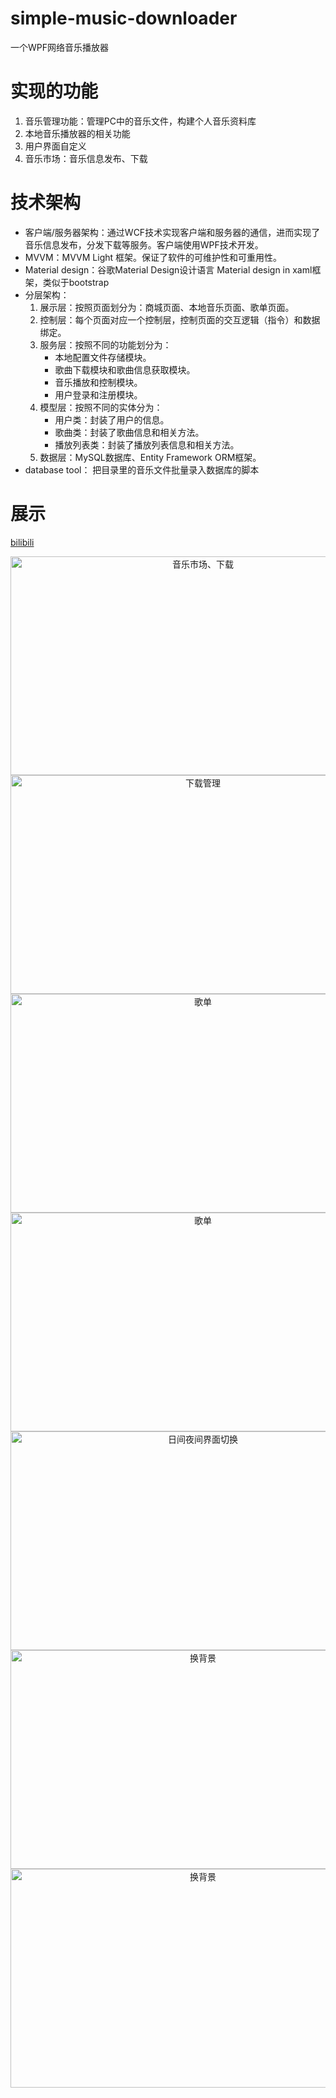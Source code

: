 # simple-music-downloader
一个WPF网络音乐播放器
# 实现的功能
1. 音乐管理功能：管理PC中的音乐文件，构建个人音乐资料库
2. 本地音乐播放器的相关功能
3. 用户界面自定义
4. 音乐市场：音乐信息发布、下载
# 技术架构
- 客户端/服务器架构：通过WCF技术实现客户端和服务器的通信，进而实现了音乐信息发布，分发下载等服务。客户端使用WPF技术开发。
- MVVM：MVVM Light 框架。保证了软件的可维护性和可重用性。
- Material design：谷歌Material Design设计语言 Material design in xaml框架，类似于bootstrap
- 分层架构：
  1. 展示层：按照页面划分为：商城页面、本地音乐页面、歌单页面。
  2. 控制层：每个页面对应一个控制层，控制页面的交互逻辑（指令）和数据绑定。
  3. 服务层：按照不同的功能划分为：
      - 本地配置文件存储模块。
      - 歌曲下载模块和歌曲信息获取模块。
      - 音乐播放和控制模块。
      - 用户登录和注册模块。
  4. 模型层：按照不同的实体分为：
      - 用户类：封装了用户的信息。
      - 歌曲类：封装了歌曲信息和相关方法。
      - 播放列表类：封装了播放列表信息和相关方法。 
  5. 数据层：MySQL数据库、Entity Framework ORM框架。
- database tool： 把目录里的音乐文件批量录入数据库的脚本
# 展示
[bilibili](https://www.bilibili.com/video/BV1se4y1w7cz)
<div align=center>
  <img src="https://user-images.githubusercontent.com/69312774/218294687-2b7d9282-660f-4e15-884a-2e68c34848e4.png" alt="音乐市场、下载" title="音乐市场、下载" height=350 width=600>
  <img src="https://user-images.githubusercontent.com/69312774/218294758-8a1bd35e-5ed9-45c3-8ee6-1f91b286f1a0.png" alt="下载管理" title="下载管理" height=350 width=600>
  <img src="https://user-images.githubusercontent.com/69312774/218294818-03307212-3fbf-449d-bbaa-8be648dfffe7.png" alt="歌单" title="歌单" height=350 width=600>
  <img src="https://user-images.githubusercontent.com/69312774/218294849-b1052309-bed1-43ad-8268-8df2ad34ee26.png" alt="歌单" title="歌单" height=350 width=600>
  <img src="https://user-images.githubusercontent.com/69312774/218294891-7775029f-447d-40bc-8a45-11e3b957d0d8.png" alt="日间夜间界面切换" title="日间夜间界面切换" height=350 width=600>
  <img src="https://user-images.githubusercontent.com/69312774/218294934-79ced113-a060-42fa-8878-1526a74a1f7e.png" alt="换背景" title="换背景" height=350 width=600>
  <img src="https://user-images.githubusercontent.com/69312774/218294939-9d754992-561c-4ecf-8a61-972a833245e0.png" alt="换背景" title="换背景" height=350 width=600>
</div>
